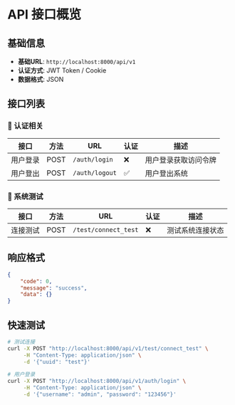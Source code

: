 # API 接口概览

## 基础信息
- **基础URL**: `http://localhost:8000/api/v1`
- **认证方式**: JWT Token / Cookie
- **数据格式**: JSON

## 接口列表

### 🔐 认证相关
| 接口 | 方法 | URL | 认证 | 描述 |
|------|------|-----|------|------|
| 用户登录 | POST | `/auth/login` | ❌ | 用户登录获取访问令牌 |
| 用户登出 | POST | `/auth/logout` | ✅ | 用户登出系统 |

### 🔧 系统测试
| 接口 | 方法 | URL | 认证 | 描述 |
|------|------|-----|------|------|
| 连接测试 | POST | `/test/connect_test` | ❌ | 测试系统连接状态 |

## 响应格式

```json
{
    "code": 0,
    "message": "success",
    "data": {}
}
```

## 快速测试

```bash
# 测试连接
curl -X POST "http://localhost:8000/api/v1/test/connect_test" \
     -H "Content-Type: application/json" \
     -d '{"uuid": "test"}'

# 用户登录
curl -X POST "http://localhost:8000/api/v1/auth/login" \
     -H "Content-Type: application/json" \
     -d '{"username": "admin", "password": "123456"}'
``` 